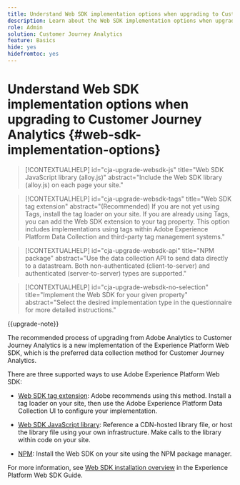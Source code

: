```yaml
---
title: Understand Web SDK implementation options when upgrading to Customer Journey Analytics
description: Learn about the Web SDK implementation options when upgrading to Customer Journey Analytics
role: Admin
solution: Customer Journey Analytics
feature: Basics
hide: yes
hidefromtoc: yes
---
```

# Understand Web SDK implementation options when upgrading to Customer Journey Analytics {#web-sdk-implementation-options}

<!-- markdownlint-disable MD034 -->

>[!CONTEXTUALHELP]
>id="cja-upgrade-websdk-js"
>title="Web SDK JavaScript library (alloy.js)"
>abstract="Include the Web SDK library (alloy.js) on each page your site."

<!-- markdownlint-enable MD034 -->

<!-- markdownlint-disable MD034 -->

>[!CONTEXTUALHELP]
>id="cja-upgrade-websdk-tags"
>title="Web SDK tag extension"
>abstract="(Recommended) If you are not yet using Tags, install the tag loader on your site. If you are already using Tags, you can add the Web SDK extension to your tag property. This option includes implementations using tags within Adobe Experience Platform Data Collection and third-party tag management systems."

<!-- markdownlint-enable MD034 -->

<!-- markdownlint-disable MD034 -->

>[!CONTEXTUALHELP]
>id="cja-upgrade-websdk-api"
>title="NPM package"
>abstract="Use the data collection API to send data directly to a datastream. Both non-authenticated (client-to-server) and authenticated (server-to-server) types are supported."

<!-- markdownlint-enable MD034 -->

<!-- markdownlint-disable MD034 -->

>[!CONTEXTUALHELP]
>id="cja-upgrade-websdk-no-selection"
>title="Implement the Web SDK for your given property"
>abstract="Select the desired implementation type in the questionnaire for more detailed instructions."

<!-- markdownlint-enable MD034 -->

{{upgrade-note}}

The recommended process of upgrading from Adobe Analytics to Customer Journey Analytics is a new implementation of the Experience Platform Web SDK, which is the preferred data collection method for Customer Journey Analytics.

There are three supported ways to use Adobe Experience Platform Web SDK:

* [Web SDK tag extension](https://experienceleague.adobe.com/en/docs/experience-platform/web-sdk/install/extension): Adobe recommends using this method. Install a tag loader on your site, then use the Adobe Experience Platform Data Collection UI to configure your implementation.

* [Web SDK JavaScript library](https://experienceleague.adobe.com/en/docs/experience-platform/web-sdk/install/library): Reference a CDN-hosted library file, or host the library file using your own infrastructure. Make calls to the library within code on your site.

* [NPM](https://experienceleague.adobe.com/en/docs/experience-platform/web-sdk/install/npm): Install the Web SDK on your site using the NPM package manager.

For more information, see [Web SDK installation overview](https://experienceleague.adobe.com/en/docs/experience-platform/web-sdk/install/overview) in the Experience Platform Web SDK Guide.



